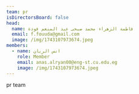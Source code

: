 ```yaml
---
team: pr
isDirectorsBoard: false
head:
  name: فاطمة الزهراء محمد صبحى عبد المنعم فودة
  email: f.fouuda@gmail.com
  image: /img/1743107973674.jpeg
members:
  - name: انس الريان
    role: Member
    email: anas.alryan00@eng-st.cu.edu.eg
    image: /img/1743107973674.jpeg
---
```

p﻿r team